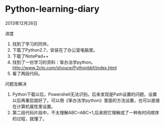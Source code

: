 Python-learning-diary
=====================
2013年12月26日

进度
1. 找到了学习的同伴。
2. 下载了Python2.7，安装在了办公室电脑里。
3. 下载了NotePad++
4. 找到了一份学习的资料：笨办法学python。http://www.2cto.com/shouce/Pythonbbf/index.html
5. 看了两段代码。

问题及解决
1. Python下载以后，Powershell无法识别。后来发现是Path设置的问题，设置以后再重启就好了。可以用《笨办法学python》里面的方法设置，也可以直接在计算机属性里设置。
2. 第二段代码片段中，不太理解ABC=ABC+1,后来把它理解成了一种有时间顺序的过程，就懂了。

